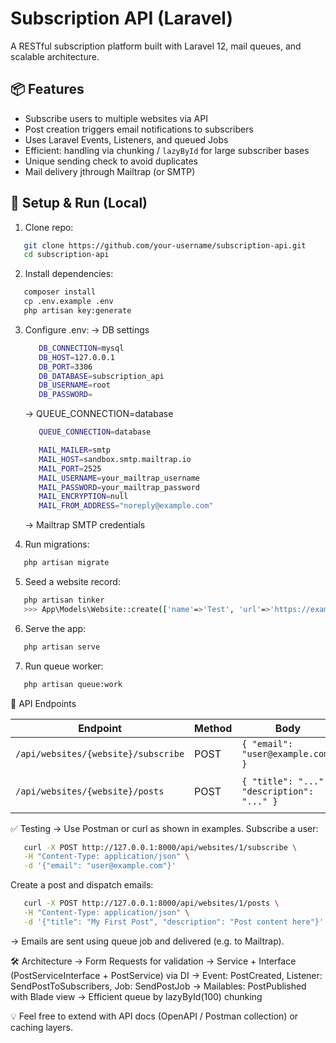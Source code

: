 # Subscription API (Laravel)

A RESTful subscription platform built with Laravel 12, mail queues, and scalable architecture.

## 📦 Features

- Subscribe users to multiple websites via API
- Post creation triggers email notifications to subscribers
- Uses Laravel Events, Listeners, and queued Jobs
- Efficient: handling via chunking / `lazyById` for large subscriber bases
- Unique sending check to avoid duplicates
- Mail delivery jthrough Mailtrap (or SMTP)

## 🚀 Setup & Run (Local)

1. Clone repo:
```bash
   git clone https://github.com/your-username/subscription-api.git
   cd subscription-api
```

2. Install dependencies:
```bash
   composer install
   cp .env.example .env
   php artisan key:generate
```

3. Configure .env:
   -> DB settings
      ```bash
         DB_CONNECTION=mysql
         DB_HOST=127.0.0.1
         DB_PORT=3306
         DB_DATABASE=subscription_api
         DB_USERNAME=root
         DB_PASSWORD=
      ```
   -> QUEUE_CONNECTION=database
      ```bash
         QUEUE_CONNECTION=database

         MAIL_MAILER=smtp
         MAIL_HOST=sandbox.smtp.mailtrap.io
         MAIL_PORT=2525
         MAIL_USERNAME=your_mailtrap_username
         MAIL_PASSWORD=your_mailtrap_password
         MAIL_ENCRYPTION=null
         MAIL_FROM_ADDRESS="noreply@example.com"
      ```
   -> Mailtrap SMTP credentials

4. Run migrations:
```bash
   php artisan migrate
```

5. Seed a website record:
```bash
   php artisan tinker
   >>> App\Models\Website::create(['name'=>'Test', 'url'=>'https://example.com']);
```

6. Serve the app:
```bash
   php artisan serve
```

7. Run queue worker:
```bash
   php artisan queue:work
```

🧪 API Endpoints

| Endpoint                            | Method | Body                                       | Description                        |
| ----------------------------------- | ------ | ------------------------------------------ | ---------------------------------- |
| `/api/websites/{website}/subscribe` | POST   | `{ "email": "user@example.com" }`          | Subscribe user                     |
| `/api/websites/{website}/posts`     | POST   | `{ "title": "...", "description": "..." }` | Create post and notify subscribers |

✅ Testing
   -> Use Postman or curl as shown in examples.
   Subscribe a user:
   ```bash
      curl -X POST http://127.0.0.1:8000/api/websites/1/subscribe \
      -H "Content-Type: application/json" \
      -d '{"email": "user@example.com"}'
   ```
   Create a post and dispatch emails:
   ```bash
      curl -X POST http://127.0.0.1:8000/api/websites/1/posts \
      -H "Content-Type: application/json" \
      -d '{"title": "My First Post", "description": "Post content here"}'
   ```
   -> Emails are sent using queue job and delivered (e.g. to Mailtrap).

🛠 Architecture
   -> Form Requests for validation
   -> Service + Interface (PostServiceInterface + PostService) via DI
   -> Event: PostCreated, Listener: SendPostToSubscribers, Job: SendPostJob
   -> Mailables: PostPublished with Blade view
   -> Efficient queue by lazyById(100) chunking

💡 Feel free to extend with API docs (OpenAPI / Postman collection) or caching layers.